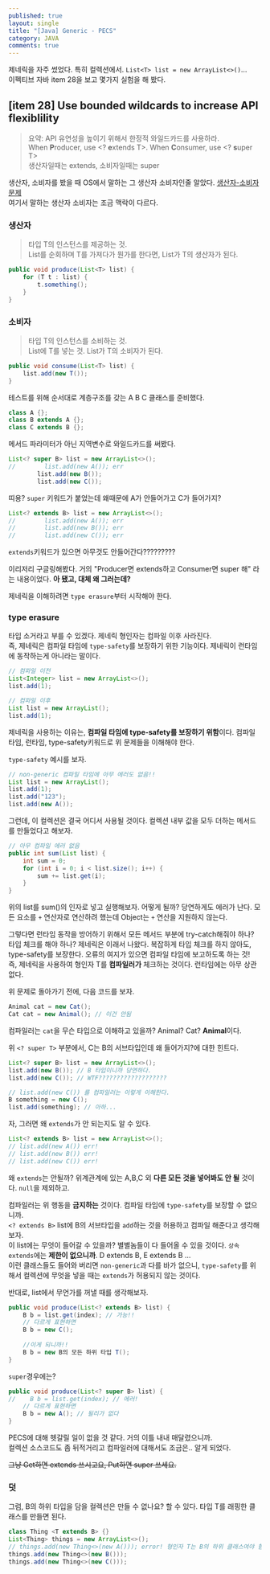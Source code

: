 ```yaml
---
published: true
layout: single
title: "[Java] Generic - PECS"
category: JAVA
comments: true
---
```


제네릭을 자주 썼었다. 특히 컬렉션에서. `List<T> list = new ArrayList<>()`...  
이펙티브 자바 item 28을 보고 몇가지 실험을 해 봤다.

## [item 28] Use bounded wildcards to increase API flexiblility
> 요약: API 유연성을 높이기 위해서 한정적 와일드카드를 사용하라.  
> When **P**roducer, use <? **e**xtends T>. When **C**onsumer, use <? **s**uper T>  
> 생산자일때는 extends, 소비자일때는 super

생산자, 소비자를 봤을 때 OS에서 말하는 그 생산자 소비자인줄 알았다. [생산자-소비자 문제](https://ko.wikipedia.org/wiki/생산자-소비자_문제)  
여기서 말하는 생산자 소비자는 조금 맥락이 다르다.

### 생산자

> 타입 T의 인스턴스를 제공하는 것.   
> List<T>를 순회하며 T를 가져다가 뭔가를 한다면, List<T>가 T의 생산자가 된다.

```java
public void produce(List<T> list) {
    for (T t : list) {
        t.something();
    }
}
```

### 소비자

> 타입 T의 인스턴스를 소비하는 것.  
> List<T>에 T를 넣는 것. List<T>가 T의 소비자가 된다.

```java
public void consume(List<T> list) {
    list.add(new T());
}
```



테스트를 위해 순서대로 계층구조를 갖는 A B C 클래스를 준비했다.

```java
class A {}; 
class B extends A {}; 
class C extends B {};
```



메서드 파라미터가 아닌 지역변수로 와일드카드를 써봤다.

```java
List<? super B> list = new ArrayList<>();
//        list.add(new A()); err
        list.add(new B());
        list.add(new C());
```

띠용? `super` 키워드가 붙었는데 왜때문에 A가 안들어가고 C가 들어가지? 


```java
List<? extends B> list = new ArrayList<>();
//        list.add(new A()); err
//        list.add(new B()); err
//        list.add(new C()); err

```

`extends`키워드가 있으면 아무것도 안들어간다?????????

이리저리 구글링해봤다. 거의 "Producer면 extends하고 Consumer면 super 해" 라는 내용이었다. **아 됐고, 대체 왜 그러는데?**

제네릭을 이해하려면 `type erasure`부터 시작해야 한다.

### type erasure

타입 소거라고 부를 수 있겠다. 제네릭 형인자는 컴파일 이후 사라진다.    
즉, 제네릭은 컴파일 타임에 `type-safety`를 보장하기 위한 기능이다. 제네릭이 런타임에 동작하는게 아니라는 말이다.

```java
// 컴파일 이전
List<Integer> list = new ArrayList<>();
list.add(1);

// 컴파일 이후
List list = new ArrayList();
list.add(1);
```

제네릭을 사용하는 이유는, **컴파일 타임에 type-safety를 보장하기 위함**이다. 컴파일타임, 런타임, type-safety키워드로 위 문제들을 이해해야 한다.  

`type-safety` 예시를 보자.

```java
// non-generic 컴파일 타임에 아무 에러도 없음!!
List list = new ArrayList();
list.add(1);
list.add("123");
list.add(new A());
```

그런데, 이 컬렉션은 결국 어디서 사용될 것이다. 컬렉션 내부 값을 모두 더하는 메서드를 만들었다고 해보자.

```java
// 아무 컴파일 에러 없음
public int sum(List list) {
    int sum = 0;
    for (int i = 0; i < list.size(); i++) {
        sum += list.get(i);
    }
}
```

위의 list를 sum()의 인자로 넣고 실행해보자. 어떻게 될까? 당연하게도 에러가 난다. 모든 요소를 `+` 연산자로 연산하려 했는데 Object는 `+` 연산을 지원하지 않는다. 

그렇다면 런타임 동작을 방어하기 위해서 모든 메서드 부분에 try-catch해줘야 하나? 타입 체크를 해야 하나? 제네릭은 이래서 나왔다. 복잡하게 타입 체크를 하지 않아도, type-safety를 보장한다. 오류의 여지가 있으면 컴파일 타임에 보고하도록 하는 것!  
즉, 제네릭을 사용하여 형인자 T를 **컴파일러가** 체크하는 것이다. 런타임에는 아무 상관 없다.

위 문제로 돌아가기 전에, 다음 코드를 보자.

```java
Animal cat = new Cat();
Cat cat = new Animal(); // 이건 안됨
```

컴파일러는 `cat`을 무슨 타입으로 이해하고 있을까? Animal? Cat? **Animal**이다. 

위 `<? super T>` 부분에서, C는 B의 서브타입인데 왜 들어가지?에 대한 힌트다.

```java
List<? super B> list = new ArrayList<>();
list.add(new B()); // B 타입이니까 당연하다.
list.add(new C()); // WTF???????????????????

// list.add(new C()) 를 컴파일러는 이렇게 이해한다.
B something = new C();
list.add(something); // 아하...
```

자, 그러면 왜 `extends`가 안 되는지도 알 수 있다. 

```java
List<? extends B> list = new ArrayList<>();
// list.add(new A()) err!
// list.add(new B()) err!
// list.add(new C()) err!
```

왜 `extends`는 안될까? 위계관계에 있는 A,B,C 외 **다른 모든 것을 넣어봐도 안 될** 것이다. `null`을 제외하고.

컴파일러는 위 행동을 **금지하는** 것이다. 컴파일 타임에 `type-safety`를 보장할 수 없으니까.  
`<? extends B>` list에 B의 서브타입을 `add`하는 것을 허용하고 컴파일 해준다고 생각해보자.  
이 list에는 무엇이 들어갈 수 있을까? 별별놈들이 다 들어올 수 있을 것이다. `상속 extends`에는 **제한이 없으니까**.   D extends B, E extends B ...  
이런 클래스들도 들어와 버리면 `non-generic`과 다를 바가 없으니, `type-safety`를 위해서 컬렉션에 무엇을 넣을 때는 `extends`가 허용되지 않는 것이다.


반대로, list에서 무언가를 꺼낼 때를 생각해보자.

```java
public void produce(List<? extends B> list) {
    B b = list.get(index); // 가능!!
    // 다르게 표현하면 
    B b = new C();
    
    //이게 되니까!!
    B b = new B의 모든 하위 타입 T(); 
}
```

`super`경우에는?

```java
public void produce(List<? super B> list) {
//    B b = list.get(index); // 에러!
    // 다르게 표현하면
    B b = new A(); // 될리가 없다
}
```
PECS에 대해 헷갈릴 일이 없을 것 같다. 거의 이틀 내내 매달렸으니까.  
컬렉션 소스코드도 좀 뒤적거리고 컴파일러에 대해서도 조금은.. 알게 되었다.

~~그냥 Get하면 extends 쓰시고요, Put하면 super 쓰세요.~~

### 덧

그럼, B의 하위 타입을 담을 컬렉션은 만들 수 없나요? 할 수 있다. 타입 T를 래핑한 클래스를 만들면 된다.

```java
class Thing <T extends B> {}
List<Thing> things = new ArrayList<>();
// things.add(new Thing<>(new A())); error! 형인자 T는 B의 하위 클래스여야 함
things.add(new Thing<>(new B()));
things.add(new Thing<>(new C()));

```
